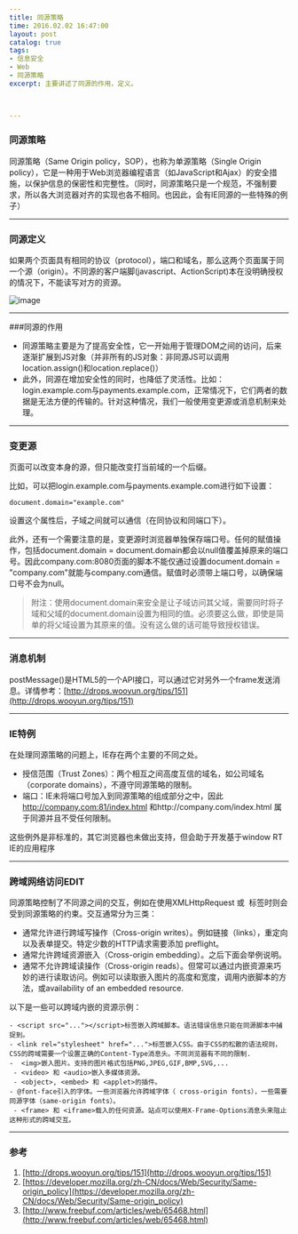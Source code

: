```yaml
---
title: 同源策略
time: 2016.02.02 16:47:00
layout: post
catalog: true
tags:
- 信息安全
- Web
- 同源策略
excerpt: 主要讲述了同源的作用，定义。
    


---
```


### 同源策略
同源策略（Same Origin policy，SOP），也称为单源策略（Single Origin policy），它是一种用于Web浏览器编程语言（如JavaScript和Ajax）的安全措施，以保护信息的保密性和完整性。（同时，同源策略只是一个规范，不强制要求，所以各大浏览器对齐的实现也各不相同。也因此，会有IE同源的一些特殊的例子）

---

### 同源定义
如果两个页面具有相同的协议（protocol），端口和域名，那么这两个页面属于同一个源（origin）。不同源的客户端脚(javascript、ActionScript)本在没明确授权的情况下，不能读写对方的资源。

![image](https://momomoxiaoxi.com/img/post/origin/1.png)

---

###同源的作用
- 同源策略主要是为了提高安全性，它一开始用于管理DOM之间的访问，后来逐渐扩展到JS对象（并非所有的JS对象：非同源JS可以调用location.assign()和location.replace()）
- 此外，同源在增加安全性的同时，也降低了灵活性。比如：login.example.com与payments.example.com，正常情况下，它们两者的数据是无法方便的传输的。针对这种情况，我们一般使用变更源或消息机制来处理。

---

### 变更源
页面可以改变本身的源，但只能改变打当前域的一个后缀。

比如，可以把login.example.com与payments.example.com进行如下设置：

	document.domain="example.com"

设置这个属性后，子域之间就可以通信（在同协议和同端口下）。

此外，还有一个需要注意的是，变更源时浏览器单独保存端口号。任何的赋值操作，包括document.domain = document.domain都会以null值覆盖掉原来的端口号。因此company.com:8080页面的脚本不能仅通过设置document.domain = "company.com"就能与company.com通信。赋值时必须带上端口号，以确保端口号不会为null。

>附注：使用document.domain来安全是让子域访问其父域，需要同时将子域和父域的document.domain设置为相同的值。必须要这么做，即使是简单的将父域设置为其原来的值。没有这么做的话可能导致授权错误。

---

### 消息机制

postMessage()是HTML5的一个API接口，可以通过它对另外一个frame发送消息。详情参考：[http://drops.wooyun.org/tips/151](http://drops.wooyun.org/tips/151)

---

### IE特例

在处理同源策略的问题上，IE存在两个主要的不同之处。

- 授信范围（Trust Zones）：两个相互之间高度互信的域名，如公司域名（corporate domains），不遵守同源策略的限制。
- 端口：IE未将端口号加入到同源策略的组成部分之中，因此 http://company.com:81/index.html 和http://company.com/index.html  属于同源并且不受任何限制。

这些例外是非标准的，其它浏览器也未做出支持，但会助于开发基于window RT IE的应用程序

---

### 跨域网络访问EDIT
同源策略控制了不同源之间的交互，例如在使用XMLHttpRequest 或 <img> 标签时则会受到同源策略的约束。交互通常分为三类：

- 通常允许进行跨域写操作（Cross-origin writes）。例如链接（links），重定向以及表单提交。特定少数的HTTP请求需要添加 preflight。
- 通常允许跨域资源嵌入（Cross-origin embedding）。之后下面会举例说明。
- 通常不允许跨域读操作（Cross-origin reads）。但常可以通过内嵌资源来巧妙的进行读取访问。例如可以读取嵌入图片的高度和宽度，调用内嵌脚本的方法，或availability of an embedded resource.

以下是一些可以跨域内嵌的资源示例：

```
- <script src="..."></script>标签嵌入跨域脚本。语法错误信息只能在同源脚本中捕捉到。
- <link rel="stylesheet" href="...">标签嵌入CSS。由于CSS的松散的语法规则，CSS的跨域需要一个设置正确的Content-Type消息头。不同浏览器有不同的限制.
-  <img>嵌入图片。支持的图片格式包括PNG,JPEG,GIF,BMP,SVG,...
 - <video> 和 <audio>嵌入多媒体资源。
 - <object>, <embed> 和 <applet>的插件。
- @font-face引入的字体。一些浏览器允许跨域字体（ cross-origin fonts），一些需要同源字体（same-origin fonts）。
 - <frame> 和 <iframe>载入的任何资源。站点可以使用X-Frame-Options消息头来阻止这种形式的跨域交互。
```

----

### 参考
1. [http://drops.wooyun.org/tips/151](http://drops.wooyun.org/tips/151)
2. [https://developer.mozilla.org/zh-CN/docs/Web/Security/Same-origin_policy](https://developer.mozilla.org/zh-CN/docs/Web/Security/Same-origin_policy)
3. [http://www.freebuf.com/articles/web/65468.html](http://www.freebuf.com/articles/web/65468.html)
